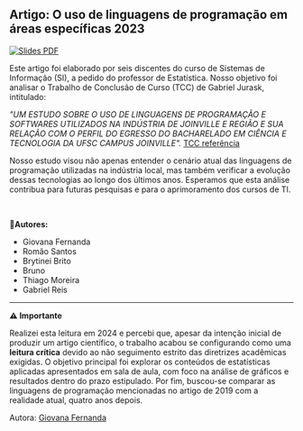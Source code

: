 ## Artigo: O uso de linguagens de programação em áreas específicas 2023

[![Slides PDF](https://img.shields.io/badge/Leitura-ArtigoPDF-purple)](https://drive.google.com/file/d/18jKvWE53PZlYxHeb9HidzDvsQpvR_NnI/view?usp=sharing)

Este artigo foi elaborado por seis discentes do curso de Sistemas de Informação (SI), a pedido do professor de Estatística. Nosso objetivo foi analisar o Trabalho de Conclusão de Curso (TCC) de Gabriel Jurask, intitulado:

*"UM ESTUDO SOBRE O USO DE LINGUAGENS DE PROGRAMAÇÃO E SOFTWARES UTILIZADOS NA INDÚSTRIA DE JOINVILLE E REGIÃO E SUA RELAÇÃO COM O PERFIL DO EGRESSO DO BACHARELADO EM CIÊNCIA E TECNOLOGIA DA UFSC CAMPUS JOINVILLE".*
[TCC referência](https://repositorio.ufsc.br/handle/123456789/197462)

Nosso estudo visou não apenas entender o cenário atual das linguagens de programação utilizadas na indústria local, mas também verificar a evolução dessas tecnologias ao longo dos últimos anos. Esperamos que esta análise contribua para futuras pesquisas e para o aprimoramento dos cursos de TI.

<br>

**📝Autores:**
*  Giovana Fernanda
* Romão Santos
* Brytinei Brito
*   Bruno
*   Thiago Moreira
* Gabriel Reis

---
**⚠ Importante**

Realizei esta leitura em 2024 e percebi que, apesar da intenção inicial de produzir um artigo científico, o trabalho acabou se configurando como uma **leitura crítica** devido ao não seguimento estrito das diretrizes acadêmicas exigidas. O objetivo principal foi explorar os conteúdos de estatísticas aplicadas apresentados em sala de aula, com foco na análise de gráficos e resultados dentro do prazo estipulado. Por fim, buscou-se comparar as linguagens de programação mencionadas no artigo de 2019 com a realidade atual, quatro anos depois.
  
Autora: [Giovana Fernanda](https://github.com/GiovanaMerces)
